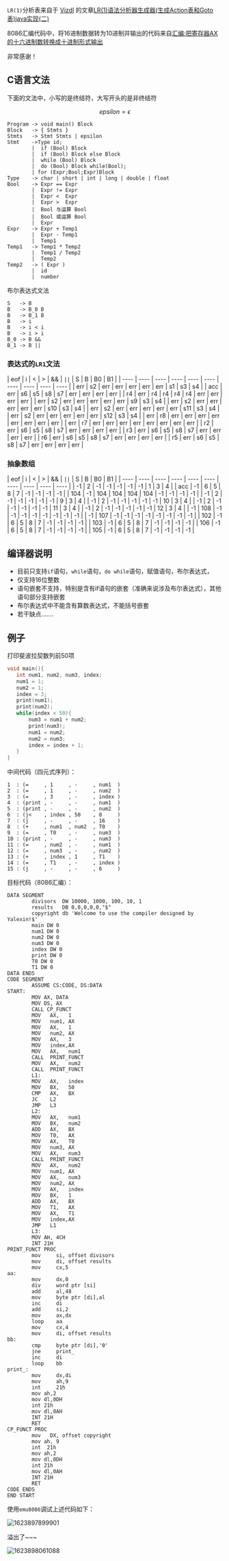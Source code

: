 `LR(1)`分析表来自于 [Vizdl](https://www.cnblogs.com/vizdl/) 的文章[LR(1)语法分析器生成器(生成Action表和Goto表)java实现(二)](https://www.cnblogs.com/vizdl/p/11331278.html)

8086汇编代码中，将16进制数据转为10进制并输出的代码来自[汇编:把寄存器AX的十六进制数转换成十进制形式输出](https://blog.csdn.net/pfboy/article/details/1549942)

非常感谢！

## C语言文法

下面的文法中，小写的是终结符，大写开头的是非终结符

$$
epsilon = \epsilon
$$

```code
Program -> void main() Block
Block   -> { Stmts }
Stmts   -> Stmt Stmts | epsilon
Stmt    ->Type id;
		|  if (Bool) Block
		|  if (Bool) Block else Block
		|  while (Bool) Block
		|  do (Bool) Block while(Bool);
		| for (Expr;Bool;Expr)Block
Type    -> char | short | int | long | double | float
Bool	-> Expr == Expr
		|  Expr != Expr
		|  Expr <  Expr
		|  Expr >  Expr
		|  Bool 与运算 Bool
		|  Bool 或运算 Bool
		|  Expr
Expr	-> Expr + Temp1
		|  Expr - Temp1
		|  Temp1
Temp1	-> Temp1 * Temp2
		|  Temp1 / Temp2
		|  Temp2
Temp2	-> ( Expr )
		|  id
		|  number
```

布尔表达式文法

```
S   -> B
B   -> B_0 B
B   -> B_1 B
B   -> i
B   -> i < i
B   -> i > i
B_0 -> B &&
B_1 -> B ||
```


### 表达式的`LR1`文法

| eof  | i    | <    | >    | &&   | `||` | S    | B    | B0   | B1   |
| ---- | ---- | ---- | ---- | ---- | ---- | ---- | ---- | ---- | ---- |
| err  | s2   | err  | err  | err  | err  | err  | s1   | s3   | s4   |
| acc  | err  | s6   | s5   | s8   | s7   | err  | err  | err  | err  |
| r4   | err  | r4   | r4   | r4   | r4   | err  | err  | err  | err  |
| err  | s2   | err  | err  | err  | err  | err  | s9   | s3   | s4   |
| err  | s2   | err  | err  | err  | err  | err  | s10  | s3   | s4   |
| err  | s2   | err  | err  | err  | err  | err  | s11  | s3   | s4   |
| err  | s2   | err  | err  | err  | err  | err  | s12  | s3   | s4   |
| err  | r8   | err  | err  | err  | err  | err  | err  | err  | err  |
| err  | r7   | err  | err  | err  | err  | err  | err  | err  | err  |
| r2   | err  | s6   | s5   | s8   | s7   | err  | err  | err  | err  |
| r3   | err  | s6   | s5   | s8   | s7   | err  | err  | err  | err  |
| r6   | err  | s6   | s5   | s8   | s7   | err  | err  | err  | err  |
| r5   | err  | s6   | s5   | s8   | s7   | err  | err  | err  | err  |


### 抽象数组

| eof  | i    | <    | >    | &&   | `||` | S    | B    | B0   | B1   |
| ---- | ---- | ---- | ---- | ---- | ---- | ---- | ---- | ---- | ---- |
| -1   | 2    | -1   | -1   | -1   | -1   | -1   | 1    | 3    | 4    |
| acc  | -1   | 6    | 5    | 8    | 7    | -1   | -1   | -1   | -1   |
| 104  | -1   | 104  | 104  | 104  | 104  | -1   | -1   | -1   | -1   |
| -1   | 2    | -1   | -1   | -1   | -1   | -1   | 9    | 3    | 4    |
| -1   | 2    | -1   | -1   | -1   | -1   | -1   | 10   | 3    | 4    |
| -1   | 2    | -1   | -1   | -1   | -1   | -1   | 11   | 3    | 4    |
| -1   | 2    | -1   | -1   | -1   | -1   | -1   | 12   | 3    | 4    |
| -1   | 108  | -1   | -1   | -1   | -1   | -1   | -1   | -1   | -1   |
| -1   | 107  | -1   | -1   | -1   | -1   | -1   | -1   | -1   | -1   |
| 102  | -1   | 6    | 5    | 8    | 7    | -1   | -1   | -1   | -1   |
| 103  | -1   | 6    | 5    | 8    | 7    | -1   | -1   | -1   | -1   |
| 106  | -1   | 6    | 5    | 8    | 7    | -1   | -1   | -1   | -1   |
| 105  | -1   | 6    | 5    | 8    | 7    | -1   | -1   | -1   | -1   |

## 编译器说明

- 目前只支持`if`语句，`while`语句，`do while`语句，赋值语句，布尔表达式，
- 仅支持16位整数
- 语句嵌套不支持，特别是含有if语句的嵌套（准确来说涉及布尔表达式），其他语句部分支持嵌套
- 布尔表达式中不能含有算数表达式，不能括号嵌套
- 若干缺点.......

## 例子

打印斐波拉契数列前50项

```c++
void main(){
   int num1, num2, num3, index;
   num1 = 1;
   num2 = 1;
   index = 3;
   print(num1);
   print(num2);
   while(index < 50){
       num3 = num1 + num2;
       print(num3);
       num1 = num2;
       num2 = num3;
       index = index + 1;
   }
}
```

中间代码（四元式序列）：

```
1  : (=     , 1     , -     , num1  )
2  : (=     , 1     , -     , num2  )
3  : (=     , 3     , -     , index )
4  : (print , -     , -     , num1  )
5  : (print , -     , -     , num2  )
6  : (j<    , index , 50    , 8     )
7  : (j     , -     , -     , 16    )
8  : (+     , num1  , num2  , T0    )
9  : (=     , T0    , -     , num3  )
10 : (print , -     , -     , num3  )
11 : (=     , num2  , -     , num1  )
12 : (=     , num3  , -     , num2  )
13 : (+     , index , 1     , T1    )
14 : (=     , T1    , -     , index )
15 : (j     , -     , -     , 6     )
```

目标代码（8086汇编）：

```assembly
DATA SEGMENT
        divisors  DW 10000, 1000, 100, 10, 1
        results   DB 0,0,0,0,0,"$"
        copyright db 'Welcome to use the compiler designed by Yalexin!$'
        main DW 0
        num1 DW 0
        num2 DW 0
        num3 DW 0
        index DW 0
        print DW 0
        T0 DW 0
        T1 DW 0
DATA ENDS
CODE SEGMENT
        ASSUME CS:CODE, DS:DATA
START:
        MOV AX, DATA
        MOV DS, AX
        CALL CP_FUNCT
        MOV   AX,   1
        MOV   num1, AX
        MOV   AX,   1
        MOV   num2, AX
        MOV   AX,   3
        MOV   index,AX
        MOV   AX,   num1
        CALL  PRINT_FUNCT
        MOV   AX,   num2
        CALL  PRINT_FUNCT
        L1:
        MOV   AX,   index
        MOV   BX,   50
        CMP   AX,   BX
        JC    L2
        JMP   L3
        L2:
        MOV   AX,   num1
        MOV   BX,   num2
        ADD   AX,   BX
        MOV   T0,   AX
        MOV   AX,   T0
        MOV   num3, AX
        MOV   AX,   num3
        CALL  PRINT_FUNCT
        MOV   AX,   num2
        MOV   num1, AX
        MOV   AX,   num3
        MOV   num2, AX
        MOV   AX,   index
        MOV   BX,   1
        ADD   AX,   BX
        MOV   T1,   AX
        MOV   AX,   T1
        MOV   index,AX
        JMP   L1
        L3:
        MOV AH, 4CH
        INT 21H
PRINT_FUNCT PROC
        mov     si, offset divisors
        mov     di, offset results
        mov     cx,5
aa:
        mov     dx,0
        div     word ptr [si]
        add     al,48
        mov     byte ptr [di],al
        inc     di
        add     si,2
        mov     ax,dx
        loop    aa
        mov     cx,4
        mov     di, offset results
bb:
        cmp     byte ptr [di],'0'
        jne     print_
        inc     di
        loop    bb
print_:
        mov     dx,di
        mov     ah,9
        int     21h
        mov ah,2
        mov dl,0DH
        int 21h
        mov dl,0AH
        INT 21H
        RET
CP_FUNCT PROC
        mov   DX, offset copyright
        mov ah, 9
        int  21h
        mov ah,2
        mov dl,0DH
        int 21h
        mov dl,0AH
        INT 21H
        RET
CODE ENDS
END START
```

使用`emu8086`调试上述代码如下：

![1623897899901](D:\my_cpp_workspace\compilers\curriculum_design\p1)

溢出了~~~

![1623898061088](D:\my_cpp_workspace\compilers\curriculum_design\p2)